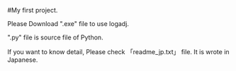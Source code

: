 #My first project.

Please Download ".exe" file to use logadj.

".py" file is source file of Python.


If you want to know detail, Please check 「readme_jp.txt」 file.
It is wrote in Japanese.
